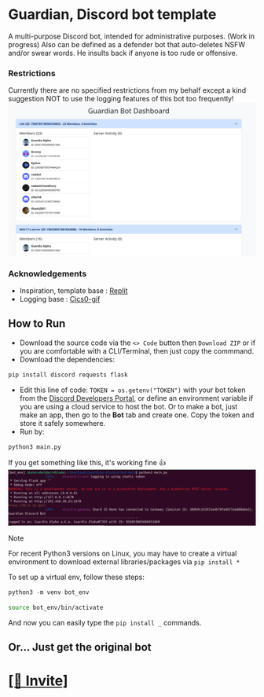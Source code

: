# Guardian, Discord bot template
A multi-purpose Discord bot, intended for administrative purposes. (Work in progress)
Also can be defined as a defender bot that auto-deletes NSFW and/or swear words. He insults back if anyone is too rude or offensive.

### Restrictions
Currently there are no specified restrictions from my behalf except a kind suggestion NOT to use the logging features of this bot too frequently!
![](/newdashboard.png)

### Acknowledgements
* Inspiration, template base : [Replit](https://replit.com/@templates/Discordpy-bot-template-with-commands-extension)
* Logging base : [Cics0-gif](https://github.com/Cisc0-gif)

## How to Run

- Download the source code via the `<> Code` button then `Download ZIP` or if you are comfortable with a CLI/Terminal, then just copy the commmand.
- Download the dependencies:
```ruby
pip install discord requests flask
```
- Edit this line of code:
`TOKEN = os.getenv("TOKEN")`
with your bot token from the [Discord Developers Portal](https://discord.com/developers/applications), or define an environment variable if you are using a cloud service to host the bot. Or to make a bot, just make an app, then go to the **Bot** tab and create one. Copy the token and store it safely somewhere.
- Run by:
```python
python3 main.py
```
If you get something like this, it's working fine 👍
![](/Screenshot%20from%202025-06-17%2023-59-36.png)

> [!NOTE]
> For recent Python3 versions on Linux, you may have to create a virtual environment to download external libraries/packages via `pip install *`

To set up a virtual env, follow these steps:
```python
python3 -m venv bot_env
```
```bash
source bot_env/bin/activate
```
And now you can easily type the `pip install _` commands.

## Or... Just get the original bot
# [[🔗 Invite]](https://discord.com/api/oauth2/authorize?client_id=856019083686051860&permissions=8&scope=bot)
